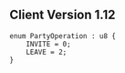 ## Client Version 1.12

```rust,ignore
enum PartyOperation : u8 {
    INVITE = 0;    
    LEAVE = 2;    
}

```
